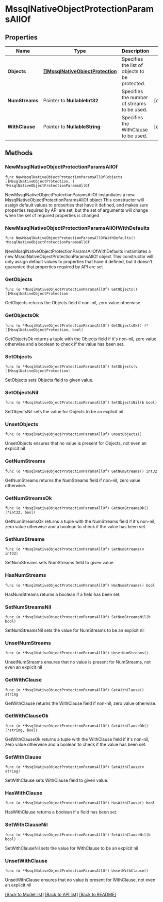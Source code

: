 # MssqlNativeObjectProtectionParamsAllOf

## Properties

Name | Type | Description | Notes
------------ | ------------- | ------------- | -------------
**Objects** | [**[]MssqlNativeObjectProtection**](MssqlNativeObjectProtection.md) | Specifies the list of objects to be protected. | 
**NumStreams** | Pointer to **NullableInt32** | Specifies the number of streams to be used. | [optional] 
**WithClause** | Pointer to **NullableString** | Specifies the WithClause to be used. | [optional] 

## Methods

### NewMssqlNativeObjectProtectionParamsAllOf

`func NewMssqlNativeObjectProtectionParamsAllOf(objects []MssqlNativeObjectProtection, ) *MssqlNativeObjectProtectionParamsAllOf`

NewMssqlNativeObjectProtectionParamsAllOf instantiates a new MssqlNativeObjectProtectionParamsAllOf object
This constructor will assign default values to properties that have it defined,
and makes sure properties required by API are set, but the set of arguments
will change when the set of required properties is changed

### NewMssqlNativeObjectProtectionParamsAllOfWithDefaults

`func NewMssqlNativeObjectProtectionParamsAllOfWithDefaults() *MssqlNativeObjectProtectionParamsAllOf`

NewMssqlNativeObjectProtectionParamsAllOfWithDefaults instantiates a new MssqlNativeObjectProtectionParamsAllOf object
This constructor will only assign default values to properties that have it defined,
but it doesn't guarantee that properties required by API are set

### GetObjects

`func (o *MssqlNativeObjectProtectionParamsAllOf) GetObjects() []MssqlNativeObjectProtection`

GetObjects returns the Objects field if non-nil, zero value otherwise.

### GetObjectsOk

`func (o *MssqlNativeObjectProtectionParamsAllOf) GetObjectsOk() (*[]MssqlNativeObjectProtection, bool)`

GetObjectsOk returns a tuple with the Objects field if it's non-nil, zero value otherwise
and a boolean to check if the value has been set.

### SetObjects

`func (o *MssqlNativeObjectProtectionParamsAllOf) SetObjects(v []MssqlNativeObjectProtection)`

SetObjects sets Objects field to given value.


### SetObjectsNil

`func (o *MssqlNativeObjectProtectionParamsAllOf) SetObjectsNil(b bool)`

 SetObjectsNil sets the value for Objects to be an explicit nil

### UnsetObjects
`func (o *MssqlNativeObjectProtectionParamsAllOf) UnsetObjects()`

UnsetObjects ensures that no value is present for Objects, not even an explicit nil
### GetNumStreams

`func (o *MssqlNativeObjectProtectionParamsAllOf) GetNumStreams() int32`

GetNumStreams returns the NumStreams field if non-nil, zero value otherwise.

### GetNumStreamsOk

`func (o *MssqlNativeObjectProtectionParamsAllOf) GetNumStreamsOk() (*int32, bool)`

GetNumStreamsOk returns a tuple with the NumStreams field if it's non-nil, zero value otherwise
and a boolean to check if the value has been set.

### SetNumStreams

`func (o *MssqlNativeObjectProtectionParamsAllOf) SetNumStreams(v int32)`

SetNumStreams sets NumStreams field to given value.

### HasNumStreams

`func (o *MssqlNativeObjectProtectionParamsAllOf) HasNumStreams() bool`

HasNumStreams returns a boolean if a field has been set.

### SetNumStreamsNil

`func (o *MssqlNativeObjectProtectionParamsAllOf) SetNumStreamsNil(b bool)`

 SetNumStreamsNil sets the value for NumStreams to be an explicit nil

### UnsetNumStreams
`func (o *MssqlNativeObjectProtectionParamsAllOf) UnsetNumStreams()`

UnsetNumStreams ensures that no value is present for NumStreams, not even an explicit nil
### GetWithClause

`func (o *MssqlNativeObjectProtectionParamsAllOf) GetWithClause() string`

GetWithClause returns the WithClause field if non-nil, zero value otherwise.

### GetWithClauseOk

`func (o *MssqlNativeObjectProtectionParamsAllOf) GetWithClauseOk() (*string, bool)`

GetWithClauseOk returns a tuple with the WithClause field if it's non-nil, zero value otherwise
and a boolean to check if the value has been set.

### SetWithClause

`func (o *MssqlNativeObjectProtectionParamsAllOf) SetWithClause(v string)`

SetWithClause sets WithClause field to given value.

### HasWithClause

`func (o *MssqlNativeObjectProtectionParamsAllOf) HasWithClause() bool`

HasWithClause returns a boolean if a field has been set.

### SetWithClauseNil

`func (o *MssqlNativeObjectProtectionParamsAllOf) SetWithClauseNil(b bool)`

 SetWithClauseNil sets the value for WithClause to be an explicit nil

### UnsetWithClause
`func (o *MssqlNativeObjectProtectionParamsAllOf) UnsetWithClause()`

UnsetWithClause ensures that no value is present for WithClause, not even an explicit nil

[[Back to Model list]](../README.md#documentation-for-models) [[Back to API list]](../README.md#documentation-for-api-endpoints) [[Back to README]](../README.md)


